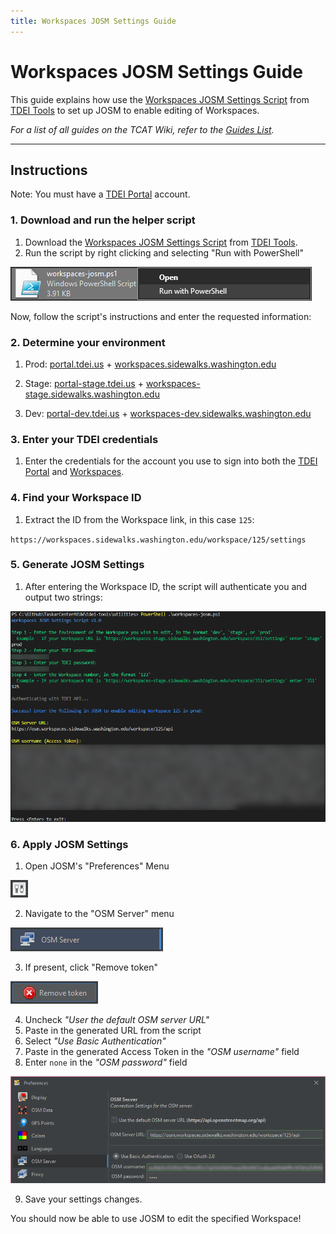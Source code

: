 ```yaml
---
title: Workspaces JOSM Settings Guide
---
```


# Workspaces JOSM Settings Guide

This guide explains how use the [Workspaces JOSM Settings Script](https://github.com/TaskarCenterAtUW/tdei-tools/blob/main/utilities/workspaces-josm.ps1) from [TDEI Tools](https://github.com/TaskarCenterAtUW/tdei-tools/) to set up JOSM to enable editing of Workspaces.

_For a list of all guides on the TCAT Wiki, refer to the [Guides List](../../../../../guides/index.md)._

---

## Instructions

Note: You must have a [TDEI Portal](https://portal.tdei.us/) account.

### 1. Download and run the helper script

   1. Download the [Workspaces JOSM Settings Script](https://github.com/TaskarCenterAtUW/tdei-tools/blob/main/utilities/workspaces-josm.ps1) from [TDEI Tools](https://github.com/TaskarCenterAtUW/tdei-tools/).
   2. Run the script by right clicking and selecting "Run with PowerShell"
   
   ![Screenshot of the downloaded Workspaces JOSM Settings Script, after right clicking to pop up a menu containing the "Run with PowerShell" option.](../../../../../resources/images/workspaces-josm/run-script.png)

   Now, follow the script's instructions and enter the requested information:

### 2. Determine your environment

   1. Prod: [portal.tdei.us](https://portal.tdei.us/) + [workspaces.sidewalks.washington.edu](https://workspaces.sidewalks.washington.edu/)

   2. Stage: [portal-stage.tdei.us](https://portal-stage.tdei.us/) + [workspaces-stage.sidewalks.washington.edu](https://workspaces-stage.sidewalks.washington.edu/)

   3. Dev: [portal-dev.tdei.us](https://portal-dev.tdei.us/login) + [workspaces-dev.sidewalks.washington.edu](https://workspaces-dev.sidewalks.washington.edu/)

### 3. Enter your TDEI credentials

   1. Enter the credentials for the account you use to sign into both the [TDEI Portal](https://portal.tdei.us/) and [Workspaces](https://workspaces.sidewalks.washington.edu/).

### 4. Find your Workspace ID

   1. Extract the ID from the Workspace link, in this case `125`:
   
`https://workspaces.sidewalks.washington.edu/workspace/125/settings`

### 5. Generate JOSM Settings

   1. After entering the Workspace ID, the script will authenticate you and output two strings:

![Screenshot of the downloaded Workspaces JOSM Settings Script, after right clicking to pop up a menu containing the "Run with PowerShell" option.](../../../../../resources/images/workspaces-josm/workspaces-josm.png)

### 6. Apply JOSM Settings

   1. Open JOSM's "Preferences" Menu

   ![Screenshot of the JOSM Preferences menu icon.](../../../../../resources/images/workspaces-josm/josm-preferences.png)
   
   2. Navigate to the "OSM Server" menu
   
   ![Screenshot of the "OSM Server" submenu in the JOSM Preferences menu.](../../../../../resources/images/workspaces-josm/josm-osm-server.png)
   
   3. If present, click "Remove token"

   ![Screenshot of the "Remove token" button in the JOSM Preferences menu.](../../../../../resources/images/workspaces-josm/josm-remove-token.png)

   4. Uncheck _"User the default OSM server URL"_
   5. Paste in the generated URL from the script
   6. Select _"Use Basic Authentication"_
   7. Paste in the generated Access Token in the _"OSM username"_ field
   8. Enter `none` in the _"OSM password"_ field

   ![Screenshot of the "OSM server" submenu in the JOSM Preferences menu.](../../../../../resources/images/workspaces-josm/josm-settings.png)

   9. Save your settings changes.

You should now be able to use JOSM to edit the specified Workspace!
